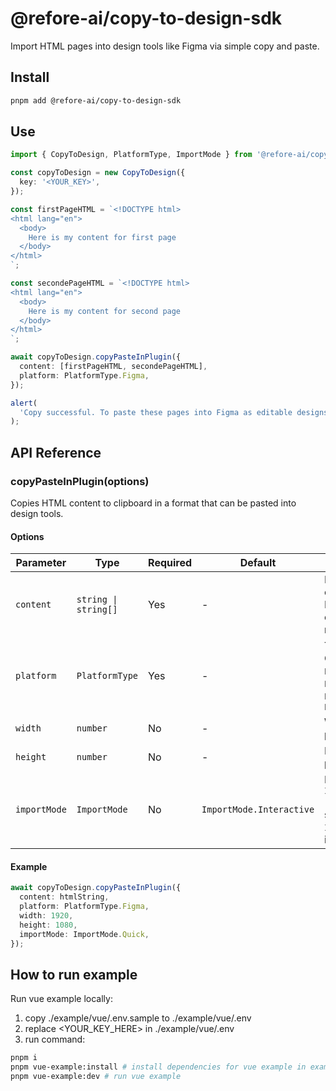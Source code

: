 # @refore-ai/copy-to-design-sdk

Import HTML pages into design tools like Figma via simple copy and paste.

## Install

```bash
pnpm add @refore-ai/copy-to-design-sdk
```

## Use

```typescript
import { CopyToDesign, PlatformType, ImportMode } from '@refore-ai/copy-to-design-sdk';

const copyToDesign = new CopyToDesign({
  key: '<YOUR_KEY>',
});

const firstPageHTML = `<!DOCTYPE html>
<html lang="en">
  <body>
    Here is my content for first page
  </body>
</html>
`;

const secondePageHTML = `<!DOCTYPE html>
<html lang="en">
  <body>
    Here is my content for second page
  </body>
</html>
`;

await copyToDesign.copyPasteInPlugin({
  content: [firstPageHTML, secondePageHTML],
  platform: PlatformType.Figma,
});

alert(
  'Copy successful. To paste these pages into Figma as editable designs, open the "Copy to Figma" plugin ( https://www.figma.com/community/plugin/1530991148057606658 ) and press Ctrl+V.',
);
```

## API Reference

### copyPasteInPlugin(options)

Copies HTML content to clipboard in a format that can be pasted into design tools.

#### Options

| Parameter | Type | Required | Default | Description |
| --- | --- | --- | --- | --- |
| `content` | `string \| string[]` | Yes | - | HTML content to be copied. Can be a single HTML string or an array of HTML strings for multiple pages. |
| `platform` | `PlatformType` | Yes | - | Target design platform. One of: `PlatformType.Figma`, `PlatformType.MasterGo`, `PlatformType.JSDesign`, `PlatformType.PixsoChina` |
| `width` | `number` | No | - | Width of the design in pixels. |
| `height` | `number` | No | - | Height of the design in pixels. |
| `importMode` | `ImportMode` | No | `ImportMode.Interactive` | Import mode. One of: `ImportMode.Interactive` (user can adjust import settings), `ImportMode.Quick` (direct import) |

#### Example

```typescript
await copyToDesign.copyPasteInPlugin({
  content: htmlString,
  platform: PlatformType.Figma,
  width: 1920,
  height: 1080,
  importMode: ImportMode.Quick,
});
```

## How to run example

Run vue example locally:

1. copy ./example/vue/.env.sample to ./example/vue/.env
2. replace <YOUR_KEY_HERE> in ./example/vue/.env
3. run command:

```bash
pnpm i
pnpm vue-example:install # install dependencies for vue example in example/vue
pnpm vue-example:dev # run vue example
```
